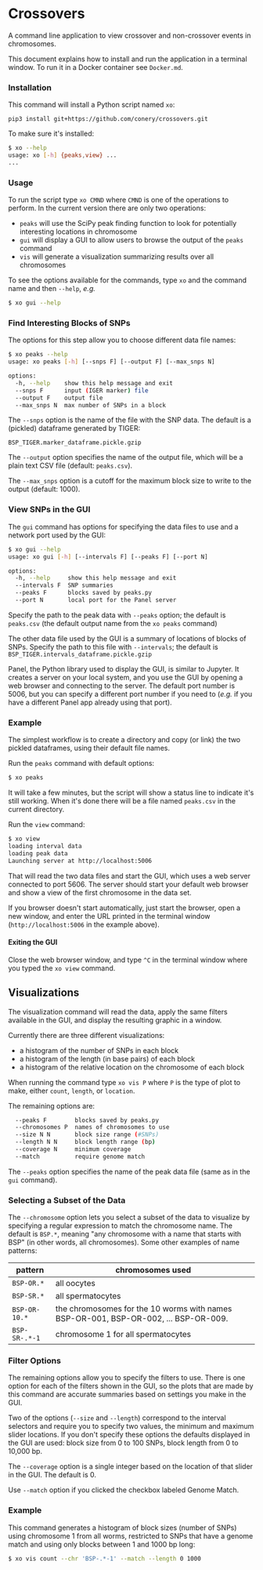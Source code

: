 # Crossovers

A command line application to view crossover and non-crossover events in chromosomes.

This document explains how to install and run the application in a terminal window.  To run it in a Docker container see `Docker.md`.

### Installation

This command will install a Python script named `xo`:

```
pip3 install git+https://github.com/conery/crossovers.git
```

To make sure it's installed:

```bash
$ xo --help
usage: xo [-h] {peaks,view} ...
...
```

### Usage

To run the script type `xo CMND` where `CMND` is one of the operations to perform.  In the current version there are only two operations:

- `peaks` will use the SciPy peak finding function to look for potentially interesting locations in chromosome
- `gui` will display a GUI to allow users to browse the output of the `peaks` command
- `vis` will generate a visualization summarizing results over all chromosomes

To see the options available for the commands, type `xo` and the command name and then `--help`, _e.g._

```bash
$ xo gui --help
```

### Find Interesting Blocks of SNPs

The options for this step allow you to choose different data file names:

```bash
$ xo peaks --help
usage: xo peaks [-h] [--snps F] [--output F] [--max_snps N]

options:
  -h, --help    show this help message and exit
  --snps F      input (IGER marker) file
  --output F    output file
  --max_snps N  max number of SNPs in a block
```

The `--snps` option is the name of the file with the SNP data.  The default is a (pickled) dataframe generated by TIGER:

```
BSP_TIGER.marker_dataframe.pickle.gzip
```

The `--output` option specifies the name of the output file, which will be a plain text CSV file (default:  `peaks.csv`).

The `--max_snps` option is a cutoff for the maximum block size to write to the output (default: 1000).

### View SNPs in the GUI

The `gui` command has options for specifying the data files to use and a network port used by the GUI:

```bash
$ xo gui --help
usage: xo gui [-h] [--intervals F] [--peaks F] [--port N]

options:
  -h, --help     show this help message and exit
  --intervals F  SNP summaries
  --peaks F      blocks saved by peaks.py
  --port N       local port for the Panel server
```

Specify the path to the peak data with `--peaks` option; the default is `peaks.csv` (the default output name from the `xo peaks` command)

The other data file used by the GUI is a summary of locations of blocks of SNPs.  Specify the path to this file with `--intervals`; the default is `BSP_TIGER.intervals_dataframe.pickle.gzip`

Panel, the Python library used to display the GUI, is similar to Jupyter.  It creates a server on your local system, and you use the GUI by opening a web browser and connecting to the server.  The default port number is 5006, but you can specify a different port number if you need to (_e.g._ if you have a different Panel app already using that port).

### Example

The simplest workflow is to create a directory and copy (or link) the two pickled dataframes, using their default file names.

Run the `peaks` command with default options:

```bash
$ xo peaks
```

It will take a few minutes, but the script will show a status line to indicate it's still working.  When it's done there will be a file named `peaks.csv` in the current directory.

Run the `view` command:

```bash
$ xo view
loading interval data
loading peak data
Launching server at http://localhost:5006
```

That will read the two data files and start the GUI, which uses a web server connected to port 5606.  The server should start your default web browser and show a view of the first chromosome in the data set.

If you browser doesn't start automatically, just start the browser, open a new window, and enter the URL printed in the terminal window (`http://localhost:5006` in the example above).

#### Exiting the GUI

Close the web browser window, and type `^C` in the terminal window where you typed the `xo view` command.

## Visualizations

The visualization command will read the data, apply the same filters available in the GUI, and display the resulting graphic in a window.

Currently there are three different visualizations:

- a histogram of the number of SNPs in each block
- a histogram of the length (in base pairs) of each block
- a histogram of the relative location on the chromosome of each block

When running the command type `xo vis P` where `P` is the type of plot to make, either `count`, `length`, or `location`.

The remaining options are:

```bash
  --peaks F        blocks saved by peaks.py
  --chromosomes P  names of chromosomes to use
  --size N N       block size range (#SNPs)
  --length N N     block length range (bp)
  --coverage N     minimum coverage
  --match          require genome match
```

The `--peaks` option specifies the name of the peak data file (same as in the `gui` command).

### Selecting a Subset of the Data

The `--chromosome` option lets you select a subset of the data to visualize by specifying a regular expression to match the chromosome name.  The default is `BSP.*`, meaning "any chromosome with a name that starts with BSP" (in other words, all chromosomes).  Some other examples of name patterns:

| pattern       | chromosomes used                                             |
| ------------- | ------------------------------------------------------------ |
| `BSP-OR.*`    | all oocytes                                                  |
| `BSP-SR.*`    | all spermatocytes                                            |
| `BSP-OR-10.*` | the chromosomes for the 10 worms with names BSP-OR-001, BSP-OR-002, ... BSP-OR-009. |
| `BSP-SR-.*-1` | chromosome 1 for all spermatocytes                           |

### Filter Options

The remaining options allow you to specify the filters to use.  There is one option for each of the filters shown in the GUI, so the plots that are made by this command are accurate summaries based on settings you make in the GUI.

Two of the options (`--size` and `--length`) correspond to the interval selectors and require you to specify two values, the minimum and maximum slider locations.  If you don't specify these options the defaults displayed in the GUI are used: block size from 0 to 100 SNPs, block length from 0 to 10,000 bp.

The `--coverage` option is a single integer based on the location of that slider in the GUI.  The default is 0.

Use `--match` option if you clicked the checkbox labeled Genome Match.

### Example

This command generates a histogram of block sizes (number of SNPs) using chromosome 1 from all worms, restricted to SNPs that have a genome match and using only blocks between 1 and 1000 bp long:

```bash
$ xo vis count --chr 'BSP-.*-1' --match --length 0 1000
```




